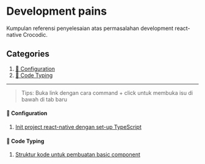 # Development pains

Kumpulan referensi penyelesaian atas permasalahan development react-native Crocodic.

## Categories

1. [🔧 Configuration](#-configuration)
2. [📠 Code Typing](#-code-typing)

---

> Tips: Buka link dengan cara command + click untuk membuka isu di bawah di tab baru

#### 🔧 Configuration

1. [Init project react-native dengan set-up TypeScript](https://github.com/react-native-crocodic/development-pains/issues/2#issuecomment-777958460)

#### 📠 Code Typing

1. [Struktur kode untuk pembuatan basic component](https://github.com/react-native-crocodic/development-pains/issues/1#issuecomment-776825881)
